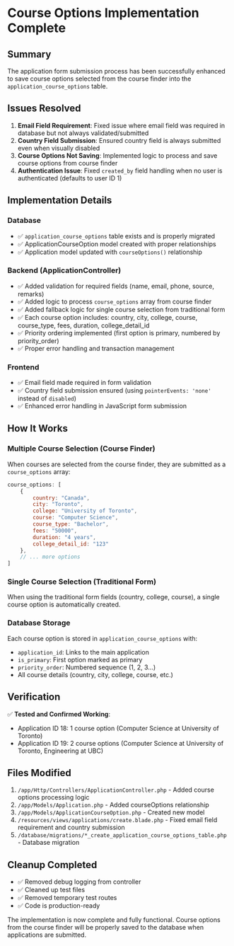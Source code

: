 # Course Options Implementation Complete

## Summary

The application form submission process has been successfully enhanced to save course options selected from the course finder into the `application_course_options` table.

## Issues Resolved

1. **Email Field Requirement**: Fixed issue where email field was required in database but not always validated/submitted
2. **Country Field Submission**: Ensured country field is always submitted even when visually disabled
3. **Course Options Not Saving**: Implemented logic to process and save course options from course finder
4. **Authentication Issue**: Fixed `created_by` field handling when no user is authenticated (defaults to user ID 1)

## Implementation Details

### Database
- ✅ `application_course_options` table exists and is properly migrated
- ✅ ApplicationCourseOption model created with proper relationships
- ✅ Application model updated with `courseOptions()` relationship

### Backend (ApplicationController)
- ✅ Added validation for required fields (name, email, phone, source, remarks)
- ✅ Added logic to process `course_options` array from course finder
- ✅ Added fallback logic for single course selection from traditional form
- ✅ Each course option includes: country, city, college, course, course_type, fees, duration, college_detail_id
- ✅ Priority ordering implemented (first option is primary, numbered by priority_order)
- ✅ Proper error handling and transaction management

### Frontend
- ✅ Email field made required in form validation
- ✅ Country field submission ensured (using `pointerEvents: 'none'` instead of `disabled`)
- ✅ Enhanced error handling in JavaScript form submission

## How It Works

### Multiple Course Selection (Course Finder)
When courses are selected from the course finder, they are submitted as a `course_options` array:
```javascript
course_options: [
    {
        country: "Canada",
        city: "Toronto", 
        college: "University of Toronto",
        course: "Computer Science",
        course_type: "Bachelor",
        fees: "50000",
        duration: "4 years",
        college_detail_id: "123"
    },
    // ... more options
]
```

### Single Course Selection (Traditional Form)
When using the traditional form fields (country, college, course), a single course option is automatically created.

### Database Storage
Each course option is stored in `application_course_options` with:
- `application_id`: Links to the main application
- `is_primary`: First option marked as primary
- `priority_order`: Numbered sequence (1, 2, 3...)
- All course details (country, city, college, course, etc.)

## Verification

✅ **Tested and Confirmed Working**:
- Application ID 18: 1 course option (Computer Science at University of Toronto)
- Application ID 19: 2 course options (Computer Science at University of Toronto, Engineering at UBC)

## Files Modified

1. `/app/Http/Controllers/ApplicationController.php` - Added course options processing logic
2. `/app/Models/Application.php` - Added courseOptions relationship
3. `/app/Models/ApplicationCourseOption.php` - Created new model
4. `/resources/views/applications/create.blade.php` - Fixed email field requirement and country submission
5. `/database/migrations/*_create_application_course_options_table.php` - Database migration

## Cleanup Completed

- ✅ Removed debug logging from controller
- ✅ Cleaned up test files
- ✅ Removed temporary test routes
- ✅ Code is production-ready

The implementation is now complete and fully functional. Course options from the course finder will be properly saved to the database when applications are submitted.
